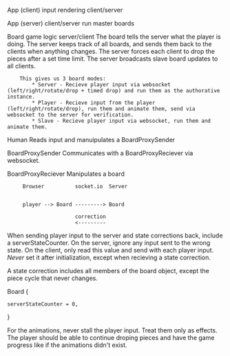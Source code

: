 App (client)
	input
	rendering
	client/server

App (server)
	client/server
	run master boards

Board
	game logic
	server/client
		The board tells the server what the player is doing.
		The server keeps track of all boards, and sends them back to the clients when anything changes.
		The server forces each client to drop the pieces after a set time limit.
		The server broadcasts slave board updates to all clients.
		
		This gives us 3 board modes:
			* Server - Recieve player input via websocket (left/right/rotate/drop + timed drop) and run them as the authorative instance.
			* Player - Recieve input from the player (left/right/rotate/drop), run them and animate them, send via websocket to the server for verification.
			* Slave - Recieve player input via websocket, run them and animate them.


Human
	Reads input and manuipulates a BoardProxySender

BoardProxySender
	Communicates with a BoardProxyReciever via websocket.

BoardProxyReciever
	Manipulates a board




         Browser          socket.io  Server


         player --> Board ---------> Board

                          correction
                          <---------


When sending player input to the server and state corrections back, include a serverStateCounter. On the server, ignore any input sent to the wrong state. On the client, only read this value and send with each player input. *Never* set it after initialization, except when recieving a state correction.

A state correction includes all members of the board object, except the piece cycle that never changes.



Board {
	
	serverStateCounter = 0,

}




For the animations, never stall the player input. Treat them only as effects. The player should be able to continue droping pieces and have the game progress like if the animations didn't exist.